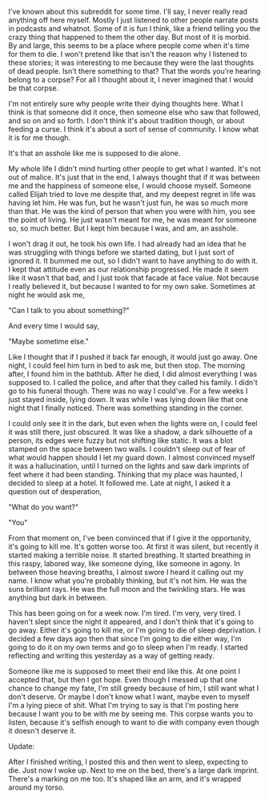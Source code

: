 I've known about this subreddit for some time. I'll say, I never really read anything off here myself. Mostly I just listened to other people narrate posts in podcasts and whatnot. Some of it is fun I think, like a friend telling you the crazy thing that happened to them the other day. But most of it is morbid. By and large, this seems to be a place where people come when it's time for them to die. I won't pretend like that isn't the reason why I listened to these stories; it was interesting to me because they were the last thoughts of dead people. Isn't there something to that? That the words you're hearing belong to a corpse? For all I thought about it, I never imagined that I would be that corpse.

I'm not entirely sure why people write their dying thoughts here. What I think is that someone did it once, then someone else who saw that followed, and so on and so forth. I don't think it's about tradition though, or about feeding a curse. I think it's about a sort of sense of community. I know what it is for me though.

It's that an asshole like me is supposed to die alone. 

My whole life I didn't mind hurting other people to get what I wanted. It's not out of malice. It's just that in the end, I always thought that if it was between me and the happiness of someone else, I would choose myself. Someone called Elijah tried to love me despite that, and my deepest regret in life was having let him. He was fun, but he wasn't just fun, he was so much more than that. He was the kind of person that when you were with him, you see the point of living. He just wasn't meant for me, he was meant for someone so, so much better. But I kept him because I was, and am, an asshole. 

I won't drag it out, he took his own life. I had already had an idea that he was struggling with things before we started dating, but I just sort of ignored it. It bummed me out, so I didn't want to have anything to do with it. I kept that attitude even as our relationship progressed. He made it seem like it wasn't that bad, and I just took that facade at face value. Not because I really believed it, but because I wanted to for my own sake. Sometimes at night he would ask me,

"Can I talk to you about something?"

And every time I would say, 

"Maybe sometime else."

Like I thought that if I pushed it back far enough, it would just go away. One night, I could feel him turn in bed to ask me, but then stop. The morning after, I found him in the bathtub. After he died, I did almost everything I was supposed to. I called the police, and after that they called his family. I didn't go to his funeral though. There was no way I could've. For a few weeks I just stayed inside, lying down. It was while I was lying down like that one night that I finally noticed. There was something standing in the corner. 

I could only see it in the dark, but even when the lights were on, I could feel it was still there, just obscured. It was like a shadow, a dark silhouette of a person, its edges were fuzzy but not shifting like static. It was a blot stamped on the space between two walls. I couldn't sleep out of fear of what would happen should I let my guard down. I almost convinced myself it was a hallucination, until I turned on the lights and saw dark imprints of feet where it had been standing. Thinking that my place was haunted, I decided to sleep at a hotel. It followed me. Late at night, I asked it a question out of desperation,

"What do you want?"

"You"

From that moment on, I've been convinced that if I give it the opportunity, it's going to kill me. It's gotten worse too. At first it was silent, but recently it started making a terrible noise. It started breathing. It started breathing in this raspy, labored way, like someone dying, like someone in agony. In between those heaving breaths, I almost swore I heard it calling out my name. I know what you're probably thinking, but it's not him. He was the suns brilliant rays. He was the full moon and the twinkling stars. He was anything but dark in between.

This has been going on for a week now. I'm tired. I'm very, very tired. I haven't slept since the night it appeared, and I don't think that it's going to go away. Either it's going to kill me, or I'm going to die of sleep deprivation. I decided a few days ago then that since I'm going to die either way, I'm going to do it on my own terms and go to sleep when I'm ready. I started reflecting and writing this yesterday as a way of getting ready. 

Someone like me is supposed to meet their end like this. At one point I accepted that, but then I got hope. Even though I messed up that one chance to change my fate, I'm still greedy because of him, I still want what I don't deserve. Or maybe I don't know what I want, maybe even to myself I'm a lying piece of shit. What I'm trying to say is that I'm posting here because I want you to be with me by seeing me. This corpse wants you to listen, because it's selfish enough to want to die with company even though it doesn't deserve it. 

Update:

After I finished writing, I posted this and then went to sleep, expecting to die. Just now I woke up. Next to me on the bed, there's a large dark imprint. There's a marking on me too. It's shaped like an arm, and it's wrapped around my torso.  